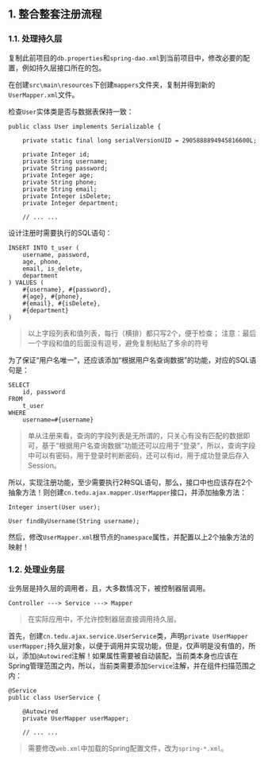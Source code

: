 ## 1. 整合整套注册流程

### 1.1. 处理持久层

复制此前项目的`db.properties`和`spring-dao.xml`到当前项目中，修改必要的配置，例如持久层接口所在的包。

在创建`src\main\resources`下创建`mappers`文件夹，复制并得到新的`UserMapper.xml`文件。 

检查`User`实体类是否与数据表保持一致：

	public class User implements Serializable {

		private static final long serialVersionUID = 2905888894945816600L;
	
		private Integer id;
		private String username;
		private String password;
		private Integer age;
		private String phone;
		private String email;
		private Integer isDelete;
		private Integer department;

		// ... ...

设计注册时需要执行的SQL语句：

	INSERT INTO t_user (
		username, password, 
		age, phone,
		email, is_delete,
		department
	) VALUES (
		#{username}, #{password},
		#{age}, #{phone}, 
		#{email}, #{isDelete}, 
		#{department}
	)

> 以上字段列表和值列表，每行（横排）都只写2个，便于检查；
> 注意：最后一个字段和值的后面没有逗号，避免复制粘贴了多余的符号

为了保证“用户名唯一”，还应该添加“根据用户名查询数据”的功能，对应的SQL语句是：

	SELECT 
		id, password
	FROM 
		t_user 
	WHERE 
		username=#{username}

> 单从注册来看，查询的字段列表是无所谓的，只关心有没有匹配的数据即可，基于“根据用户名查询数据”功能还可以应用于“登录”，所以，查询字段中可以有密码，用于登录时判断密码，还可以有id，用于成功登录后存入Session。

所以，实现注册功能，至少需要执行2种SQL语句，那么，接口中也应该存在2个抽象方法！则创建`cn.tedu.ajax.mapper.UserMapper`接口，并添加抽象方法：

	Integer insert(User user);

	User findByUsername(String username);

然后，修改`UserMapper.xml`根节点的`namespace`属性，并配置以上2个抽象方法的映射！

### 1.2. 处理业务层

业务层是持久层的调用者，且，大多数情况下，被控制器层调用。

	Controller ---> Service ---> Mapper

> 在实际应用中，不允许控制器层直接调用持久层。

首先，创建`cn.tedu.ajax.service.UserService`类，声明`private UserMapper userMapper;`持久层对象，以便于调用并实现功能，但是，仅声明是没有值的，所以，添加`@Autowired`注解！如果属性需要被自动装配，当前类本身也应该在Spring管理范围之内，所以，当前类需要添加`Service`注解，并在组件扫描范围之内：

	@Service
	public class UserService {
	
		@Autowired
		private UserMapper userMapper;

		// ... ...

> 需要修改`web.xml`中加载的Spring配置文件，改为`spring-*.xml`。



